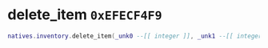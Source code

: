 # delete_item `0xEFECF4F9`

```lua
natives.inventory.delete_item(_unk0 --[[ integer ]], _unk1 --[[ integer ]], _unk2 --[[ integer ]])
```
